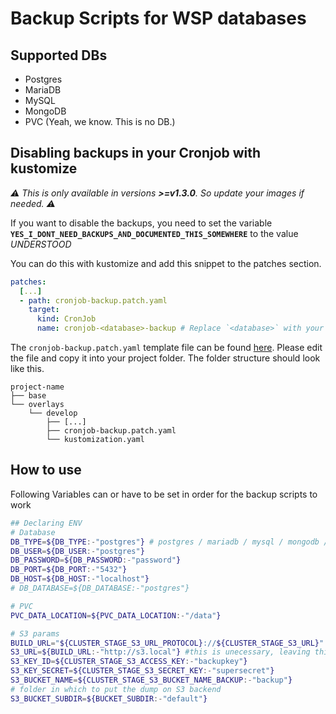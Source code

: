 # Backup Scripts for WSP databases

## Supported DBs

* Postgres
* MariaDB
* MySQL
* MongoDB
* PVC (Yeah, we know. This is no DB.)

## Disabling backups in your Cronjob with kustomize
*⚠ This is only available in versions **>=v1.3.0**. So update your images if needed. ⚠*

If you want to disable the backups, you need to set the variable **`YES_I_DONT_NEED_BACKUPS_AND_DOCUMENTED_THIS_SOMEWHERE`** to the value  *UNDERSTOOD*

You can do this with kustomize and add this snippet to the patches section.

```yaml
patches:
  [...]
  - path: cronjob-backup.patch.yaml
    target:
      kind: CronJob
      name: cronjob-<database>-backup # Replace `<database>` with your database name. Possible values: mariadb, mongodb, mysql, postgresql`
```

The `cronjob-backup.patch.yaml` template file can be found [here](./examples/cronjob-backup.patch.yaml). Please edit the file and copy it into your project folder. The folder structure should look like this.

```
project-name
├── base
└── overlays
    └── develop
        ├── [...]
        ├── cronjob-backup.patch.yaml
        └── kustomization.yaml
```

## How to use

Following Variables can or have to be set in order for the backup scripts to work

```sh
## Declaring ENV
# Database
DB_TYPE=${DB_TYPE:-"postgres"} # postgres / mariadb / mysql / mongodb / pvc
DB_USER=${DB_USER:-"postgres"}
DB_PASSWORD=${DB_PASSWORD:-"password"}
DB_PORT=${DB_PORT:-"5432"}
DB_HOST=${DB_HOST:-"localhost"}
# DB_DATABASE=${DB_DATABASE:-"postgres"}

# PVC
PVC_DATA_LOCATION=${PVC_DATA_LOCATION:-"/data"}

# S3 params
BUILD_URL="${CLUSTER_STAGE_S3_URL_PROTOCOL}://${CLUSTER_STAGE_S3_URL}"
S3_URL=${BUILD_URL:-"http://s3.local"} #this is unecessary, leaving this for now
S3_KEY_ID=${CLUSTER_STAGE_S3_ACCESS_KEY:-"backupkey"}
S3_KEY_SECRET=${CLUSTER_STAGE_S3_SECRET_KEY:-"supersecret"}
S3_BUCKET_NAME=${CLUSTER_STAGE_S3_BUCKET_NAME_BACKUP:-"backup"}
# folder in which to put the dump on S3 backend
S3_BUCKET_SUBDIR=${BUCKET_SUBDIR:-"default"}
```
